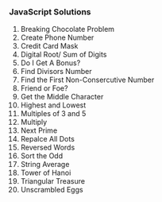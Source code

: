 ### JavaScript Solutions

1. Breaking Chocolate Problem
2. Create Phone Number
3. Credit Card Mask
4. Digital Root/ Sum of Digits
5. Do I Get A Bonus?
6. Find Divisors Number
7. Find the First Non-Consercutive Number
8. Friend or Foe?
9. Get the Middle Character
10. Highest and Lowest
11. Multiples of 3 and 5
12. Multiply
13. Next Prime
14. Repalce All Dots
15. Reversed Words
16. Sort the Odd
17. String Average
18. Tower of Hanoi
19. Triangular Treasure
20. Unscrambled Eggs
